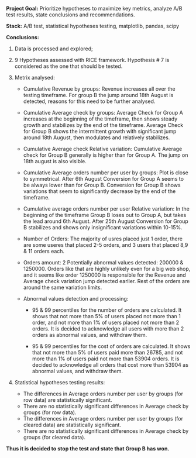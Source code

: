 **Project Goal:** Prioritize hypotheses to maximize key metrics, analyze A/B test results, state conclusions and recommendations.

**Stack:** A/B test, statistical hypotheses testing, matplotlib, pandas, scipy

**Conclusions:**
1) Data is processed and explored;
2) 9 Hypotheses assessed with RICE framework. Hypothesis # 7 is considered as the one that should be tested.
3) Metrix analysed:
   - Сumulative Revenue by groups:
   Revenue increases all over the testing timeframe. For group B the jump around 18th August is detected, reasons for this need to be further analysed.
   
   
   - Сumulative Average check by groups:
   Average Check for Group A increases at the beginning of the timeframe, then shows steady growth and stabilizes by the end of the timeframe. Average Check for Group B shows the intermittent growth with significant jump around 18th August, then modulates and relatively stabilizes.
   
   
   - Сumulative Average check Relative variation:
   Сumulative Average check for Group B generally is higher than for Group A. The jump on 18th august is also visible.
   
   
   - Сumulative Average orders number per user by groups:
    Plot is close to symmetrical. After 6th August Conversion for Group A seems to be always lower than for Group B. Conversion for Group B shows variations that seem to significantly decrease by the end of the timeframe.
    
   
   - Сumulative average orders number per user Relative variation:
   In the beginning of the timeframe Group B loses out to Group A, but takes the lead around 6th August. After 25th August Conversion for Group B stabilizes and shows only insignificant variations within 10-15%.
   
   
   - Number of Orders:
   The majority of usres placed just 1 order, there are some useres that placed 2-5 orders, and 3 users that placed 8,9 & 11 orders each.
   
   
   - Orders amount:
   2 Potentially abnormal values detected: 200000 & 1250000. Orders like that are highly unlikely even for a big web shop, and it seems like order 1250000 is responsible for the Revenue and Average check variation jump detected earlier. Rest of the orders are around the same variation limits.
   

   - Abnormal values detection and processing:
     - 95 & 99 percentiles for the number of orders are calculated. It shows that not more than 5% of users placed not more than 1 order, and not more than 1% of users placed not more than 2 orders. It is decided to acknowledge all users with more than 2 orders as abnormal values, and withdraw them.

     - 95 & 99 percentiles for the cost of orders are calculated. It shows that not more than 5% of users paid more than 26785, and not more than 1% of users paid not more than 53904 orders. It is decided to acknowledge all orders that cost  more than 53904 as abnormal values, and withdraw them.   
     
   
4) Statistical hypotheses testing results:  
   - The differences in Average orders number per user by groups (for row data) are statistically significant.
   - There are no statistically significant differences in Average check by groups (for row data).
   - The differences in Average orders number per user by groups (for cleared data) are statistically significant.
   - There are no statistically significant differences in Average check by groups (for cleared data).
   
**Thus it is decided to stop the test and state that Group B has won.**
